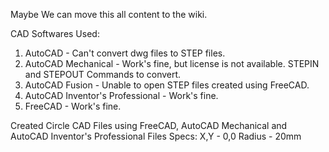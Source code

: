 Maybe We can move this all content to the wiki.

CAD Softwares Used:
1. AutoCAD - Can't convert dwg files to STEP files. 
2. AutoCAD Mechanical - Work's fine, but license is not available. STEPIN and STEPOUT Commands to convert.
3. AutoCAD Fusion - Unable to open STEP files created using FreeCAD.
4. AutoCAD Inventor's Professional -  Work's fine.
5. FreeCAD - Work's fine.

Created Circle CAD Files using FreeCAD, AutoCAD Mechanical and AutoCAD Inventor's Professional 
Files Specs:
 X,Y -  0,0
 Radius - 20mm


